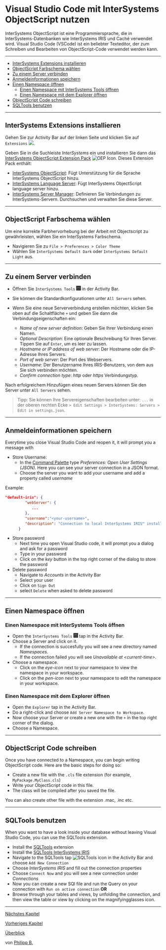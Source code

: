 # Visual Studio Code mit InterSystems ObjectScript nutzen

InterSystems ObjectScript ist eine Programmiersprache, die in InterSystems-Datenbanken wie InterSystems IRIS und Caché verwendet wird. Visual Studio Code (VSCode) ist ein beliebter Texteditor, der zum Schreiben und Bearbeiten von ObjectScript-Code verwendet werden kann.

---

* [InterSystems Extensions installieren](#intersystems-extensions-installieren)
* [ObjectScript Farbschema wählen](#objectscript-farbschema-wählen)
* [Zu einem Server verbinden](#zu-einem-server-verbinden)
* [Anmeldeinformationen speichern](#anmeldeinformationen-speichern)
* [Einen Namespace öffnen](#einen-namespace-öffnen)
  * [Einen Namespace mit InterSystems Tools öffnen](#einen-namespace-mit-intersystems-tools-öffnen)
  * [Einen Namespace mit dem Explorer öffnen](#einen-namespace-mit-dem-explorer-öffnen)
* [ObjectScript Code schreiben](#objectscript-code-schreiben)
* [SQLTools benutzen](#sqltools-benutzen)

---

## InterSystems Extensions installieren
Gehen Sie zur Activity Bar auf der linken Seite und klicken Sie auf `Extensions` <img src = "https://i0.wp.com/www.phdata.io/wp-content/uploads/2021/06/VSCode-Extension-Icon-.png" tile = "Extensions Icon" width = "3%"/>.

Geben Sie in die Suchleiste *InterSystems* ein und installieren Sie dann das [InterSystems ObjectScript Extension Pack](https://marketplace.visualstudio.com/items?itemName=intersystems-community.objectscript-pack) <img src = "https://intersystems-community.gallerycdn.vsassets.io/extensions/intersystems-community/objectscript-pack/1.0.3/1612388253024/Microsoft.VisualStudio.Services.Icons.Default" title = "OEP Icon" width = "3%"/>. Dieses Extension Pack enthält:

* [InterSystems ObjectScript](https://marketplace.visualstudio.com/items?itemName=intersystems-community.vscode-objectscript): Fügt Unterstützung für die Sprache InterSystems ObjectScript hinzu.
* [InterSystems Language Server](https://marketplace.visualstudio.com/items?itemName=intersystems.language-server): Fügt InterSystems ObjectScript language server hinzu.
* [InterSystems Server Manager](https://marketplace.visualstudio.com/items?itemName=intersystems-community.servermanager): Definieren Sie Verbindungen zu InterSystems-Servern. Durchsuchen und verwalten Sie diese Server.

---

## ObjectScript Farbschema wählen

Um eine korrekte Farbhervorhebung bei der Arbeit mit Objectscript zu gewährleisten, wählen Sie ein InterSystems Farbschema.

* Navigieren Sie zu `File > Preferences > Color Theme`
* Wählen Sie `InterSystems Default Dark` oder `InterSystems Default Light` aus.

---

## Zu einem Server verbinden

* Öffnen Sie `InterSystems Tools` <img src = "../imgs/InterSystemsToolsIcon.png" title = "InterSystemsToolsIcon" width = "3%"/> in der Activity Bar.
* Sie können die Standardkonfigurationen unter `All Servers` sehen.
* Wenn Sie eine neue Serververbindung erstellen möchten, klicken Sie oben auf die Schaltfläche `+` und geben Sie dann die Verbindungseigenschaften ein:

  * *Name of new server definition*: Geben Sie Ihrer Verbindung einen Namen.
  * *Optional Description*: Eine optionale Beschreibung für Ihren Server. Tippen Sie auf `Enter`, um es leer zu lassen.
  * *Hostname or IP address of web server*: Der Hostname oder die IP-Adresse Ihres Servers.
  * *Port of web server*: Der Port des Webservers.
  * *Username*: Der Benutzername Ihres IRIS-Benutzers, von dem aus Sie sich verbinden möchten.
  * *Confirm connection type*: *http* oder *https* Verbindungstyp.

Nach erfolgreichem Hinzufügen eines neuen Servers können Sie den Server unter `All Servers` sehen.

> Tipp: Sie können Ihre Servereigenschaften bearbeiten unter: `...` in der oberen rechten Ecke `> Edit Settings > InterSystems: Servers > Edit in settings.json`.

---

## Anmeldeinformationen speichern

Everytime you close Visual Studio Code and reopen it, it will prompt you a message with

* Store Username:
  * In the [Command Palette](KeyboardShortcuts.md#command-palette) type *Preferences: Open User Settings (JSON)*. Here you can see your server connection in a JSON format.
  * Choose the server you want to add your username and add a property called *username*

Example:

````json
"default~iris": {
         "webServer": {
            ...
         },
         "username":"<your-username>",
         "description": "Connection to local InterSystems IRIS™ installed with default settings."
      }
````

* Store password
  * Next time you open Visual Studio code, it will prompt you a dialog and ask for a password
  * Type in your password
  * Click on the *key* button in the top right corner of the dialog to store the password
* Delete password
  * Navigate to *Accounts* in the Activity Bar
  * Select your user
  * Click on `Sign Out`
  * select `Delete` when asked to delete password

---

## Einen Namespace öffnen

### Einen Namespace mit InterSystems Tools öffnen

* Open the `InterSystems Tools` <img src = "../imgs/InterSystemsToolsIcon.png" title = "InterSystemsToolsIcon" width = "3%"/> tap in the Activity Bar.
* Choose a Server and click on it.
  * If the connection is succesfully you will see a new directory named *Namespaces*.
  * If the connection failed you will see *Unavailable at \<current-time\>*.
* Choose a namespace.
  * Click on the *eye-icon* next to your namespace to view the namespace in your workspace.
  * Click on the *pen-icon* next to your namespace to edit the namespace in your workspace.

### Einen Namespace mit dem Explorer öffnen

* Open the `Explorer` tap in the Activity Bar.
* Do a right-click and choose `Add Server Namespace to Workspace`.
* Now choose your Server or create a new one with the `+` in the top right corner of the dialog.
* Choose a Namespace.

---

## ObjectScript Code schreiben

Once you have connected to a Namespace, you can begin writing ObjectScript code. Here are the basic steps for doing so:

* Create a new file with the `.cls` file extension (for example, `MyPackage.MyClass.cls`)
* Write your ObjectScript code in this file.
* The class will be compiled after you saved the file.

You can also create other file with the extension .mac, .inc etc.

---

## SQLTools benutzen

When you want to have a look inside your database without leaving Visual Studio Code, you can use the SQLTools extension.

* Install the [SQLTools](https://marketplace.visualstudio.com/items?itemName=mtxr.sqltools) extension
* Install the [SQLTools InterSystems IRIS](https://marketplace.visualstudio.com/items?itemName=intersystems-community.sqltools-intersystems-driver)
* Navigate to the SQLTools tap <img src ="https://raw.githubusercontent.com/intersystems-community/sqltools-intersystems-driver/master/docs/assets/img/activitybar.png" title = "SQLTools icon"> in the Activity Bar and choose `Add New Connection`
* Choose *InterSystems IRIS* and fill out the connection properties
* Choose `Connect Now` and you will see a new connection under *Connections*
* Now you can create a new SQl file and run the Query on your connection with `Run on active connection`
**OR**
* Browse through your tables and views, by unfolding the connection, and then view the table or view by clicking on the magnifyingglasses icon.

---

[Nächstes Kapitel](TipsForVsCode.md)

[Vorheriges Kapitel](GettingStartedWithVSCode.md)

[Überblick](../README.md)

von [Philipp B.](https://github.com/phil1436)
